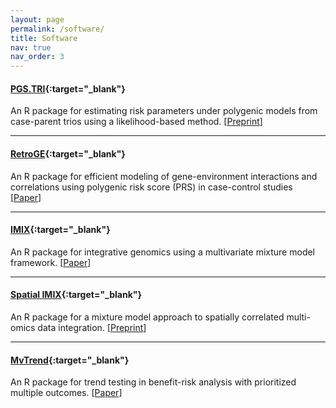 ```yaml
---
layout: page
permalink: /software/
title: Software
nav: true
nav_order: 3
---
```



#### [PGS.TRI](https://ziqiaow.github.io/PGS.TRI/){:target="_blank"}
An R package for estimating risk parameters under polygenic models from case-parent trios using a likelihood-based method. [[Preprint](https://www.medrxiv.org/content/10.1101/2024.10.08.24315066v1)]



--- 
#### [RetroGE](https://github.com/ziqiaow/RetroGE){:target="_blank"}
An R package for efficient modeling of gene-environment interactions and correlations using polygenic risk score (PRS) in case-control studies [[Paper](https://doi.org/10.1093/aje/kwae081)] 


--- 
#### [IMIX](https://github.com/ziqiaow/IMIX){:target="_blank"}
An R package for integrative genomics using a multivariate mixture model framework. [[Paper](https://doi.org/10.1093/bioinformatics/btaa1001)]

--- 
#### [Spatial IMIX](https://github.com/ziqiaow/spatialimix){:target="_blank"}
An R package for a mixture model approach to spatially correlated multi-omics data integration. [[Preprint](https://www.biorxiv.org/content/10.1101/2023.07.15.549148v1)]


--- 
#### [MvTrend](https://github.com/ziqiaow/MvTrend){:target="_blank"}
An R package for trend testing in benefit-risk analysis with prioritized multiple outcomes. [[Paper](https://www.tandfonline.com/doi/full/10.1080/19466315.2019.1690037)]

